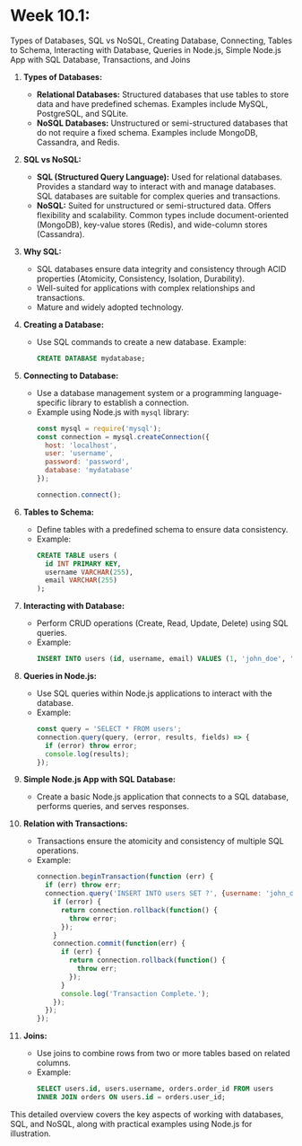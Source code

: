 # Week 10.1:
 Types of Databases, SQL vs NoSQL, Creating Database, Connecting, Tables to Schema, Interacting with Database, Queries in Node.js, Simple Node.js App with SQL Database, Transactions, and Joins

1. **Types of Databases:**
   - **Relational Databases:** Structured databases that use tables to store data and have predefined schemas. Examples include MySQL, PostgreSQL, and SQLite.
   - **NoSQL Databases:** Unstructured or semi-structured databases that do not require a fixed schema. Examples include MongoDB, Cassandra, and Redis.

2. **SQL vs NoSQL:**
   - **SQL (Structured Query Language):** Used for relational databases. Provides a standard way to interact with and manage databases. SQL databases are suitable for complex queries and transactions.
   - **NoSQL:** Suited for unstructured or semi-structured data. Offers flexibility and scalability. Common types include document-oriented (MongoDB), key-value stores (Redis), and wide-column stores (Cassandra).

3. **Why SQL:**
   - SQL databases ensure data integrity and consistency through ACID properties (Atomicity, Consistency, Isolation, Durability).
   - Well-suited for applications with complex relationships and transactions.
   - Mature and widely adopted technology.

4. **Creating a Database:**
   - Use SQL commands to create a new database. Example:
     ```sql
     CREATE DATABASE mydatabase;
     ```

5. **Connecting to Database:**
   - Use a database management system or a programming language-specific library to establish a connection.
   - Example using Node.js with `mysql` library:
     ```javascript
     const mysql = require('mysql');
     const connection = mysql.createConnection({
       host: 'localhost',
       user: 'username',
       password: 'password',
       database: 'mydatabase'
     });

     connection.connect();
     ```

6. **Tables to Schema:**
   - Define tables with a predefined schema to ensure data consistency.
   - Example:
     ```sql
     CREATE TABLE users (
       id INT PRIMARY KEY,
       username VARCHAR(255),
       email VARCHAR(255)
     );
     ```

7. **Interacting with Database:**
   - Perform CRUD operations (Create, Read, Update, Delete) using SQL queries.
   - Example:
     ```sql
     INSERT INTO users (id, username, email) VALUES (1, 'john_doe', 'john@example.com');
     ```

8. **Queries in Node.js:**
   - Use SQL queries within Node.js applications to interact with the database.
   - Example:
     ```javascript
     const query = 'SELECT * FROM users';
     connection.query(query, (error, results, fields) => {
       if (error) throw error;
       console.log(results);
     });
     ```

9. **Simple Node.js App with SQL Database:**
   - Create a basic Node.js application that connects to a SQL database, performs queries, and serves responses.

10. **Relation with Transactions:**
    - Transactions ensure the atomicity and consistency of multiple SQL operations.
    - Example:
      ```javascript
      connection.beginTransaction(function (err) {
        if (err) throw err;
        connection.query('INSERT INTO users SET ?', {username: 'john_doe', email: 'john@example.com'}, function (error, results, fields) {
          if (error) {
            return connection.rollback(function() {
              throw error;
            });
          }
          connection.commit(function(err) {
            if (err) {
              return connection.rollback(function() {
                throw err;
              });
            }
            console.log('Transaction Complete.');
          });
        });
      });
      ```

11. **Joins:**
    - Use joins to combine rows from two or more tables based on related columns.
    - Example:
      ```sql
      SELECT users.id, users.username, orders.order_id FROM users
      INNER JOIN orders ON users.id = orders.user_id;
      ```

This detailed overview covers the key aspects of working with databases, SQL, and NoSQL, along with practical examples using Node.js for illustration.

```
